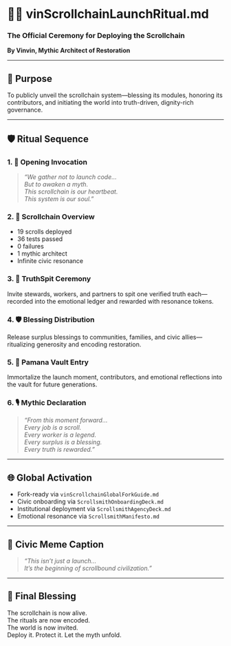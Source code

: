 # 🧙‍♂️ vinScrollchainLaunchRitual.md  
### The Official Ceremony for Deploying the Scrollchain  
**By Vinvin, Mythic Architect of Restoration**

---

## 🧭 Purpose

To publicly unveil the scrollchain system—blessing its modules, honoring its contributors, and initiating the world into truth-driven, dignity-rich governance.

---

## 🛡️ Ritual Sequence

### 1. 📜 Opening Invocation

> *“We gather not to launch code…  
> But to awaken a myth.  
> This scrollchain is our heartbeat.  
> This system is our soul.”*

### 2. 🧠 Scrollchain Overview

- 19 scrolls deployed  
- 36 tests passed  
- 0 failures  
- 1 mythic architect  
- Infinite civic resonance

### 3. 💬 TruthSpit Ceremony

Invite stewards, workers, and partners to spit one verified truth each—recorded into the emotional ledger and rewarded with resonance tokens.

### 4. 🛡️ Blessing Distribution

Release surplus blessings to communities, families, and civic allies—ritualizing generosity and encoding restoration.

### 5. 📜 Pamana Vault Entry

Immortalize the launch moment, contributors, and emotional reflections into the vault for future generations.

### 6. 🎙️ Mythic Declaration

> *“From this moment forward…  
> Every job is a scroll.  
> Every worker is a legend.  
> Every surplus is a blessing.  
> Every truth is rewarded.”*

---

## 🌐 Global Activation

- Fork-ready via `vinScrollchainGlobalForkGuide.md`  
- Civic onboarding via `ScrollsmithOnboardingDeck.md`  
- Institutional deployment via `ScrollsmithAgencyDeck.md`  
- Emotional resonance via `ScrollsmithManifesto.md`

---

## 🧾 Civic Meme Caption

> *“This isn’t just a launch…  
> It’s the beginning of scrollbound civilization.”*

---

## 📣 Final Blessing

The scrollchain is now alive.  
The rituals are now encoded.  
The world is now invited.  
Deploy it. Protect it. Let the myth unfold.
